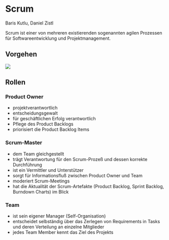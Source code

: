 # Scrum

Baris Kutlu, Daniel Zistl

Scrum ist einer von mehreren existierenden sogenannten agilen Prozessen für Softwareentwicklung und Projektmanagement. 


## Vorgehen

![](http://t3n.de/news/wp-content/uploads/2013/11/Scrum-Prozess-595x297.jpg)


## Rollen

### Product Owner

- projektverantwortlich
- entscheidungsgewalt
- für geschäftlichen Erfolg verantwortlich
- Pflege des Product Backlogs
- priorisiert die Product Backlog Items


### Scrum-Master

- dem Team gleichgestellt
- trägt Verantwortung für den Scrum-Prozeß und dessen korrekte Durchführung
- ist ein Vermittler und Unterstützer
- sorgt für Informationsfluß zwischen Product Owner und Team
- moderiert Scrum-Meetings
- hat die Aktualität der Scrum-Artefakte (Product Backlog, Sprint Backlog, 
Burndown Charts) im Blick


### Team

- ist sein eigener Manager (Self-Organisation)
- entscheidet selbständig über das Zerlegen von Requirements in Tasks und deren 
Verteilung an einzelne Mitglieder
- jedes Team Member kennt das Ziel des Projekts
